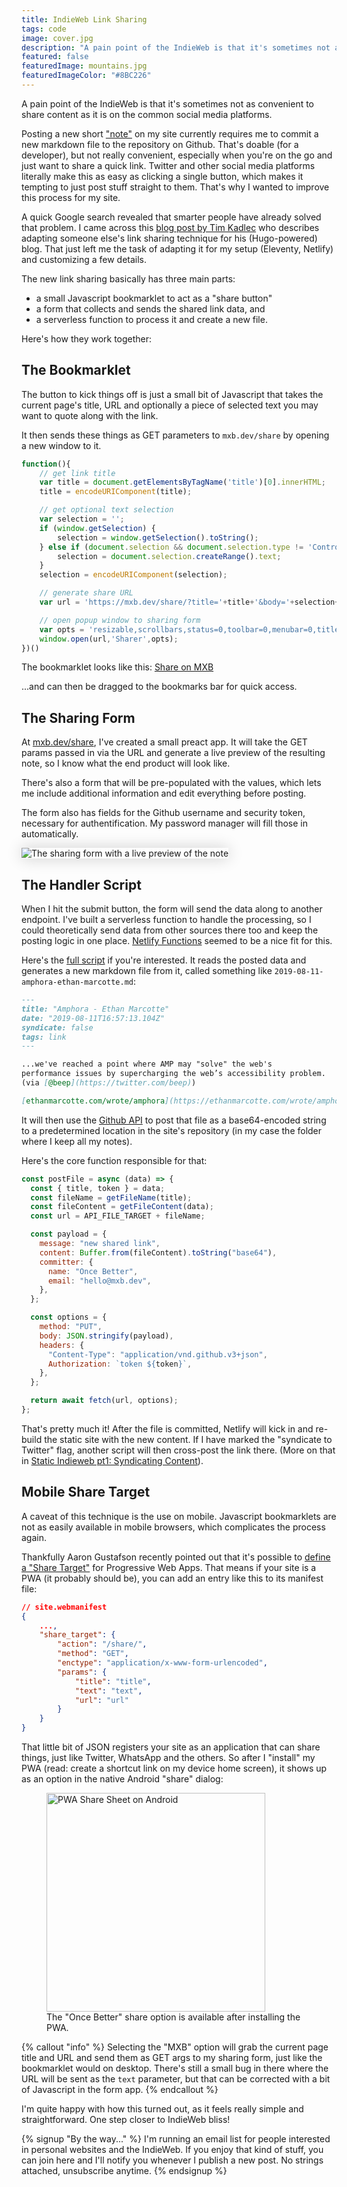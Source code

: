 ```yaml
---
title: IndieWeb Link Sharing
tags: code
image: cover.jpg
description: "A pain point of the IndieWeb is that it's sometimes not as convenient to share content as it is on the common social media platforms. Let's improve that."
featured: false
featuredImage: mountains.jpg
featuredImageColor: "#8BC226"
---
```


<p class="lead">A pain point of the IndieWeb is that it's sometimes not as convenient to share content as it is on the common social media platforms.</p>

Posting a new short ["note"](/notes) on my site currently requires me to commit a new markdown file to the repository on Github. That's doable (for a developer), but not really convenient, especially when you're on the go and just want to share a quick link. Twitter and other social media platforms literally make this as easy as clicking a single button, which makes it tempting to just post stuff straight to them. That's why I wanted to improve this process for my site.

A quick Google search revealed that smarter people have already solved that problem. I came across this [blog post by Tim Kadlec](https://timkadlec.com/remembers/2018-02-06-saving-links-to-my-site-with-a-bookmarklet/) who describes adapting someone else's link sharing technique for his (Hugo-powered) blog. That just left me the task of adapting it for my setup (Eleventy, Netlify) and customizing a few details.

The new link sharing basically has three main parts:

- a small Javascript bookmarklet to act as a "share button"
- a form that collects and sends the shared link data, and
- a serverless function to process it and create a new file.

Here's how they work together:

## The Bookmarklet

The button to kick things off is just a small bit of Javascript that takes the current page's title, URL and optionally a piece of selected text you may want to quote along with the link.

It then sends these things as GET parameters to `mxb.dev/share` by opening a new window to it.

```js
function(){
    // get link title
    var title = document.getElementsByTagName('title')[0].innerHTML;
    title = encodeURIComponent(title);

    // get optional text selection
    var selection = '';
    if (window.getSelection) {
        selection = window.getSelection().toString();
    } else if (document.selection && document.selection.type != 'Control') {
        selection = document.selection.createRange().text;
    }
    selection = encodeURIComponent(selection);

    // generate share URL
    var url = 'https://mxb.dev/share/?title='+title+'&body='+selection+'&url='+encodeURIComponent(document.location.href);

    // open popup window to sharing form
    var opts = 'resizable,scrollbars,status=0,toolbar=0,menubar=0,titlebar=0,width=680,height=700,location=0';
    window.open(url,'Sharer',opts);
})()
```

The bookmarklet looks like this:
<a class="bookmarklet" href="javascript:(function(){var title = document.getElementsByTagName('title')[0].innerHTML;title = encodeURIComponent(title);var selection = '';if (window.getSelection) {selection = window.getSelection().toString();} else if (document.selection &amp;&amp; document.selection.type != 'Control') {selection = document.selection.createRange().text;}selection = encodeURIComponent(selection);new_window=window.open('https://mxb.dev/share/?title='+title+'&amp;body='+selection+'&amp;url='+encodeURIComponent(document.location.href),'Sharer','resizable,scrollbars,status=0,toolbar=0,menubar=0,titlebar=0,width=680,height=700,location=0');})();">Share on MXB</a>

...and can then be dragged to the bookmarks bar for quick access.

## The Sharing Form

At [mxb.dev/share](https://mxb.dev/share/), I've created a small preact app. It will take the GET params passed in via the URL and generate a live preview of the resulting note, so I know what the end product will look like.

There's also a form that will be pre-populated with the values, which lets me include additional information and edit everything before posting.

The form also has fields for the Github username and security token, necessary for authentification. My password manager will fill those in automatically.

<img src="sharer.png" style="box-shadow:0 0 24px rgba(0,0,0,0.2)" alt="The sharing form with a live preview of the note" loading="lazy">

## The Handler Script

When I hit the submit button, the form will send the data along to another endpoint. I've built a serverless function to handle the processing, so I could theoretically send data from other sources there too and keep the posting logic in one place. [Netlify Functions](https://www.netlify.com/docs/functions/) seemed to be a nice fit for this.

Here's the [full script](https://github.com/CleanCodeCreature/mxb/blob/master/lambda/share.js) if you're interested. It reads the posted data and generates a new markdown file from it, called something like `2019-08-11-amphora-ethan-marcotte.md`:

```markdown
---
title: "Amphora - Ethan Marcotte"
date: "2019-08-11T16:57:13.104Z"
syndicate: false
tags: link
---

...we've reached a point where AMP may "solve" the web's
performance issues by supercharging the web’s accessibility problem.
(via [@beep](https://twitter.com/beep))

[ethanmarcotte.com/wrote/amphora](https://ethanmarcotte.com/wrote/amphora/)
```

It will then use the [Github API](https://developer.github.com/v3/) to post that file as a base64-encoded string to a predetermined location in the site's repository (in my case the folder where I keep all my notes).

Here's the core function responsible for that:

```js
const postFile = async (data) => {
  const { title, token } = data;
  const fileName = getFileName(title);
  const fileContent = getFileContent(data);
  const url = API_FILE_TARGET + fileName;

  const payload = {
    message: "new shared link",
    content: Buffer.from(fileContent).toString("base64"),
    committer: {
      name: "Once Better",
      email: "hello@mxb.dev",
    },
  };

  const options = {
    method: "PUT",
    body: JSON.stringify(payload),
    headers: {
      "Content-Type": "application/vnd.github.v3+json",
      Authorization: `token ${token}`,
    },
  };

  return await fetch(url, options);
};
```

That's pretty much it! After the file is committed, Netlify will kick in and re-build the static site with the new content. If I have marked the "syndicate to Twitter" flag, another script will then cross-post the link there. (More on that in [Static Indieweb pt1: Syndicating Content](https://mxb.dev/blog/syndicating-content-to-twitter-with-netlify-functions/)).

## Mobile Share Target

A caveat of this technique is the use on mobile. Javascript bookmarklets are not as easily available in mobile browsers, which complicates the process again.

Thankfully Aaron Gustafson recently pointed out that it's possible to [define a "Share Target"](https://www.aaron-gustafson.com/notebook/my-own-personal-pwa/) for Progressive Web Apps. That means if your site is a PWA (it probably should be), you can add an entry like this to its manifest file:

```json
// site.webmanifest
{
    ...,
    "share_target": {
        "action": "/share/",
        "method": "GET",
        "enctype": "application/x-www-form-urlencoded",
        "params": {
            "title": "title",
            "text": "text",
            "url": "url"
        }
    }
}
```

That little bit of JSON registers your site as an application that can share things, just like Twitter, WhatsApp and the others. So after I "install" my PWA (read: create a shortcut link on my device home screen), it shows up as an option in the native Android "share" dialog:

<figure>
    <img src="sharesheet.jpg" alt="PWA Share Sheet on Android" width="350" loading="lazy" />
    <figcaption>The "Once Better" share option is available after installing the PWA.</figcaption> 
</figure>

{% callout "info" %}
Selecting the "MXB" option will grab the current page title and URL and send them as GET args to my sharing form, just like the bookmarklet would on desktop. There's still a small bug in there where the URL will be sent as the `text` parameter, but that can be corrected with a bit of Javascript in the form app.
{% endcallout %}

I'm quite happy with how this turned out, as it feels really simple and straightforward. One step closer to IndieWeb bliss!

{% signup "By the way..." %}
I'm running an email list for people interested in personal websites and the IndieWeb.
If you enjoy that kind of stuff, you can join here and I'll notify you whenever I publish a new post. No strings attached, unsubscribe anytime.
{% endsignup %}
